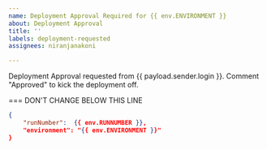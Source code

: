 ```yaml
---
name: Deployment Approval Required for {{ env.ENVIRONMENT }}
about: Deployment Approval
title: ''
labels: deployment-requested
assignees: niranjanakoni

---
```


Deployment Approval requested from {{ payload.sender.login }}.
Comment "Approved" to kick the deployment off.

=== DON'T CHANGE BELOW THIS LINE
```json target_payload
{
    "runNumber":  {{ env.RUNNUMBER }},
    "environment": "{{ env.ENVIRONMENT }}"
}
```
